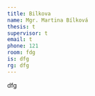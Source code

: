```yaml
---
title: Bilkova
name: Mgr. Martina Bílková
thesis: t
supervisor: t
email: t
phone: 121
room: fdg
is: dfg
rg: dfg
---
```

dfg
